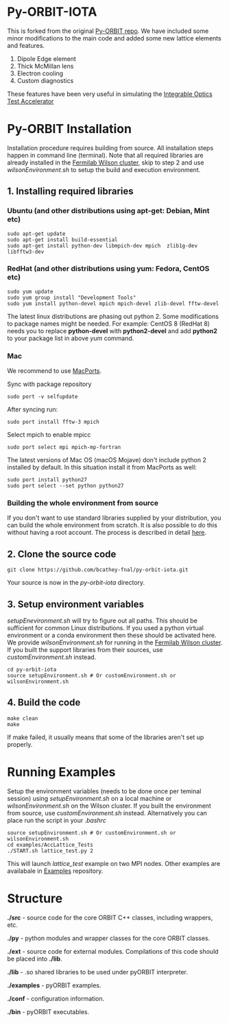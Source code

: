 # Py-ORBIT-IOTA
This is forked from the original [Py-ORBIT repo](https://github.com/PyORBIT-Collaboration/py-orbit). We have included some minor modifications to the main code and added some new lattice elements and features.

1. Dipole Edge element
2. Thick McMillan lens
3. Electron cooling
4. Custom diagnostics

These features have been very useful in simulating the [Integrable Optics Test Accelerator](https://fast.fnal.gov/)

# Py-ORBIT  Installation

Installation procedure requires building from source.
All installation steps happen in command line (terminal).
Note that all required libraries are already installed in the [Fermilab Wilson cluster](https://computing.fnal.gov/wilsoncluster/), skip to step 2 and use *wilsonEnvironment.sh* to setup the build and execution environment.

## 1. Installing required libraries

### Ubuntu (and other distributions using apt-get: Debian, Mint etc)
```shell
sudo apt-get update
sudo apt-get install build-essential
sudo apt-get install python-dev libmpich-dev mpich  zlib1g-dev libfftw3-dev
```

### RedHat (and other distributions using yum: Fedora, CentOS etc)
```shell
sudo yum update
sudo yum group install "Development Tools"
sudo yum install python-devel mpich mpich-devel zlib-devel fftw-devel
```
The latest linux distributions are phasing out python 2. Some modifications to package names might be needed. For example: CentOS 8 (RedHat 8) needs you to replace **python-devel** with **python2-devel** and add **python2** to your package list in above *yum* command.

### Mac 
We recommend to use [MacPorts](https://www.macports.org).
  
Sync with package repository

`sudo port -v selfupdate`

After syncing run:
```shell
sudo port install fftw-3 mpich
```
Select mpich to enable mpicc

```shell
sudo port select mpi mpich-mp-fortran
```

The latest versions of Mac OS (macOS Mojave) don't include python 2 installed by default.
In this situation install it from MacPorts as well:

```shell
sudo port install python27
sudo port select --set python python27
```

### Building the whole environment from source
If you don't want to use standard libraries supplied by your distribution, you can build the whole environment from scratch. It is also possible to do this without having a root account. The process is described in detail [here](BuildFromSource.md).

## 2. Clone the source code
```shell
git clone https://github.com/bcathey-fnal/py-orbit-iota.git
```
Your source is now in the *py-orbit-iota* directory.
## 3. Setup environment variables
*setupEnevironment.sh* will try to figure out all paths. This should be sufficient for common Linux distributions.
If you used a python virtual environment or a conda environment then these should be activated here.
We provide *wilsonEnvironment.sh* for running in the [Fermilab Wilson cluster](https://computing.fnal.gov/wilsoncluster/).
If you built the support libraries from their sources, use *customEnvironment.sh* instead.
```shell
cd py-orbit-iota
source setupEnvironment.sh # Or customEnvironment.sh or wilsonEnvironment.sh
```


## 4. Build the code

```shell 
make clean
make
```
If make failed, it usually means that some of the libraries aren't set up properly.



# Running Examples

Setup the environment variables (needs to be done once per teminal session) using *setupEnvironment.sh* on a local machine or *wilsonEnvironment.sh* on the Wilson cluster. If you built the environment from source, use *customEnvironment.sh* instead.
Alternatively you can place run the script in your *.bashrc*
```shell
source setupEnvironment.sh # Or customEnvironment.sh or wilsonEnvironment.sh
cd examples/AccLattice_Tests
./START.sh lattice_test.py 2
```
This will launch *lattice_test* example on two MPI nodes. Other examples are availabale in [Examples](https://github.com/PyORBIT-Collaboration/examples) repository.

# Structure
**./src**		- source code for the core ORBIT C++ classes, including
		  wrappers, etc.

**./py**		- python modules and wrapper classes for the core ORBIT
		  classes.

**./ext**		- source code for external modules. Compilations of this
		  code should be placed into **./lib**.

**./lib**  	- .so shared libraries to be used under pyORBIT interpreter.

**./examples**		- pyORBIT examples.

**./conf**		- configuration information.

**./bin**		-  pyORBIT executables.
